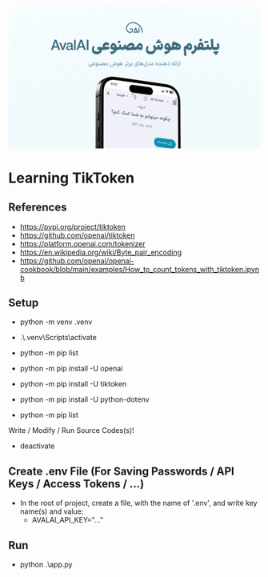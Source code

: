 ![avalai.ir](avalai.png)

# Learning TikToken

## References

- https://pypi.org/project/tiktoken
- https://github.com/openai/tiktoken
- https://platform.openai.com/tokenizer
- https://en.wikipedia.org/wiki/Byte_pair_encoding
- https://github.com/openai/openai-cookbook/blob/main/examples/How_to_count_tokens_with_tiktoken.ipynb

## Setup

- python -m venv .venv

- .\\.venv\Scripts\activate

- python -m pip list

- python -m pip install -U openai
- python -m pip install -U tiktoken
- python -m pip install -U python-dotenv

- python -m pip list

Write / Modify / Run Source Codes(s)!

- deactivate

## Create .env File (For Saving Passwords / API Keys / Access Tokens / ...)

- In the root of project, create a file, with the name of '.env', and write key name(s) and value:
    - AVALAI_API_KEY="..."

## Run

- python .\app.py
